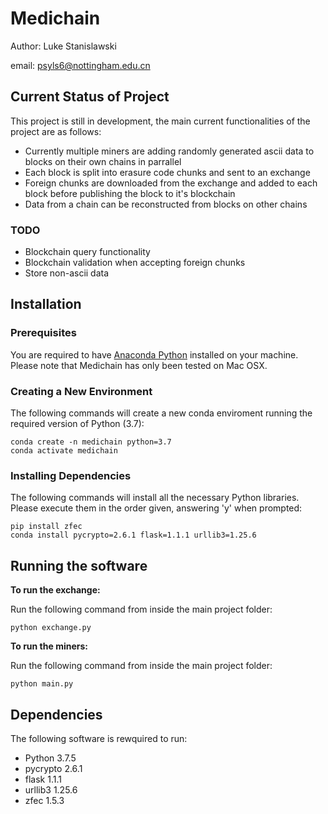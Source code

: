 # Medichain

Author: Luke Stanislawski

email: psyls6@nottingham.edu.cn

## Current Status of Project

This project is still in development, the main current functionalities of the project are as follows:

 - Currently multiple miners are adding randomly generated ascii data to blocks on their own chains in parrallel
 - Each block is split into erasure code chunks and sent to an exchange
 - Foreign chunks are downloaded from the exchange and added to each block before publishing the block to it's blockchain
 - Data from a chain can be reconstructed from blocks on other chains

### TODO

- Blockchain query functionality
- Blockchain validation when accepting foreign chunks
- Store non-ascii data


## Installation

### Prerequisites

You are required to have [Anaconda Python](https://www.anaconda.com/) installed on your machine. Please note that Medichain has only been tested on Mac OSX.

### Creating a New Environment

The following commands will create a new conda enviroment running the required version of Python (3.7):

```
conda create -n medichain python=3.7
conda activate medichain
```

### Installing Dependencies

The following commands will install all the necessary Python libraries. Please execute them in the order given, answering 'y' when prompted:

```
pip install zfec
conda install pycrypto=2.6.1 flask=1.1.1 urllib3=1.25.6
```

## Running the software

**To run the exchange:**

Run the following command from inside the main project folder:

```
python exchange.py
```


**To run the miners:**

Run the following command from inside the main project folder:

```
python main.py
```

## Dependencies

The following software is rewquired to run:

- Python 3.7.5
- pycrypto 2.6.1
- flask 1.1.1
- urllib3 1.25.6
- zfec 1.5.3